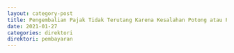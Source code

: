 ```yaml
---
layout: category-post
title: Pengembalian Pajak Tidak Terutang Karena Kesalahan Potong atau Pungut PPh PPN atau PPnBM
date: 2021-01-27
categories: direktori
direktori: pembayaran
---
```

